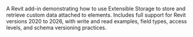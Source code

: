 A Revit add-in demonstrating how to use Extensible Storage to store and retrieve custom data attached to elements. Includes full support for Revit versions 2020 to 2026, with write and read examples, field types, access levels, and schema versioning practices.

